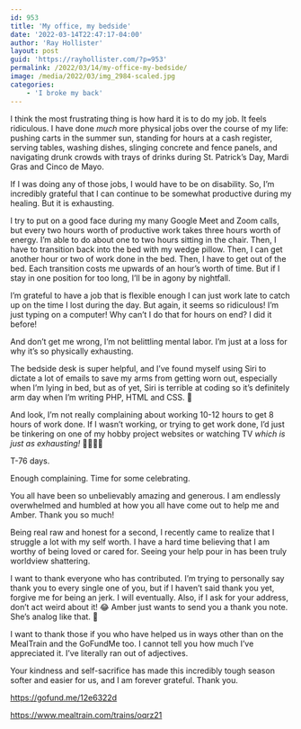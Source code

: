 ```yaml
---
id: 953
title: 'My office, my bedside'
date: '2022-03-14T22:47:17-04:00'
author: 'Ray Hollister'
layout: post
guid: 'https://rayhollister.com/?p=953'
permalink: /2022/03/14/my-office-my-bedside/
image: /media/2022/03/img_2984-scaled.jpg
categories:
    - 'I broke my back'
---
```


I think the most frustrating thing is how hard it is to do my job. It feels ridiculous. I have done *much* more physical jobs over the course of my life: pushing carts in the summer sun, standing for hours at a cash register, serving tables, washing dishes, slinging concrete and fence panels, and navigating drunk crowds with trays of drinks during St. Patrick’s Day, Mardi Gras and Cinco de Mayo.

If I was doing any of those jobs, I would have to be on disability. So, I’m incredibly grateful that I can continue to be somewhat productive during my healing. But it is exhausting.

I try to put on a good face during my many Google Meet and Zoom calls, but every two hours worth of productive work takes three hours worth of energy. I’m able to do about one to two hours sitting in the chair. Then, I have to transition back into the bed with my wedge pillow. Then, I can get another hour or two of work done in the bed. Then, I have to get out of the bed. Each transition costs me upwards of an hour’s worth of time. But if I stay in one position for too long, I’ll be in agony by nightfall.

I’m grateful to have a job that is flexible enough I can just work late to catch up on the time I lost during the day. But again, it seems so ridiculous! I’m just typing on a computer! Why can’t I do that for hours on end? I did it before!

And don’t get me wrong, I’m not belittling mental labor. I’m just at a loss for why it’s so physically exhausting.

The bedside desk is super helpful, and I’ve found myself using Siri to dictate a lot of emails to save my arms from getting worn out, especially when I’m lying in bed, but as of yet, Siri is terrible at coding so it’s definitely arm day when I’m writing PHP, HTML and CSS. 🤣

And look, I’m not really complaining about working 10-12 hours to get 8 hours of work done. If I wasn’t working, or trying to get work done, I’d just be tinkering on one of my hobby project websites or watching TV *which is just as exhausting!* 🤯🤯😭😭

T-76 days.

Enough complaining. Time for some celebrating.

You all have been so unbelievably amazing and generous. I am endlessly overwhelmed and humbled at how you all have come out to help me and Amber. Thank you so much!

Being real raw and honest for a second, I recently came to realize that I struggle a lot with my self worth. I have a hard time believing that I am worthy of being loved or cared for. Seeing your help pour in has been truly worldview shattering.

I want to thank everyone who has contributed. I’m trying to personally say thank you to every single one of you, but if I haven’t said thank you yet, forgive me for being an jerk. I will eventually. Also, if I ask for your address, don’t act weird about it! 😂 Amber just wants to send you a thank you note. She’s analog like that. 🤣

I want to thank those if you who have helped us in ways other than on the MealTrain and the GoFundMe too. I cannot tell you how much I’ve appreciated it. I’ve literally ran out of adjectives.

Your kindness and self-sacrifice has made this incredibly tough season softer and easier for us, and I am forever grateful. Thank you.

<https://gofund.me/12e6322d>

<https://www.mealtrain.com/trains/oqrz21>